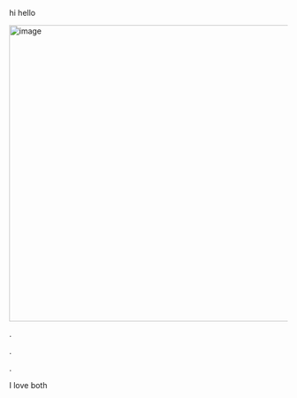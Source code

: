 hi hello 

<img width="536" height="536" alt="image" src="https://github.com/user-attachments/assets/ed607070-2b64-49d9-8bdc-db147f717268" />

.

.

.

I love both 

